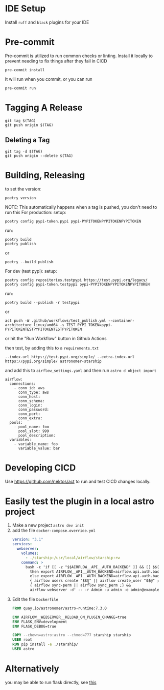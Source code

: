 # IDE Setup
Install `ruff` and `black` plugins for your IDE

# Pre-commit
Pre-commit is utilized to run common checks or linting.
Install it locally to prevent needing to fix things after they fail in CICD
```shell
pre-commit install
```
It will run when you commit, or you can run
```shell
pre-commit run
```

# Tagging A Release
```
git tag $(TAG)
git push origin $(TAG)
```

## Deleting a Tag
```
git tag -d $(TAG)
git push origin --delete $(TAG)
```

# Building, Releasing
to set the version:
```
poetry version
```

NOTE: This automatically happens when a tag is pushed, you don't need to run this
For production:
setup:
```shell
poetry config pypi-token.pypi pypi-PYPITOKENPYPITOKENPYPITOKEN
```

run:
```shell
poetry build
poetry publish
```
or
```shell
poetry --build publish
```

For dev (test pypi):
setup:
```shell
poetry config repositories.testpypi https://test.pypi.org/legacy/
poetry config pypi-token.testpypi pypi-PYPITOKENPYPITOKENPYPITOKEN
```
run:
```shell
poetry build --publish -r testpypi
```
or
```shell
act push -W .github/workflows/test_publish.yml --container-architecture linux/amd64 -s TEST_PYPI_TOKEN=pypi-PYPITOKENTESTPYPITOKENTESTPYPITOKEN
```
or hit the "Run Workflow" button in Github Actions

then test, by adding this to a `requirements.txt`
```shell
--index-url https://test.pypi.org/simple/ --extra-index-url https://pypi.org/simple/ astronomer-starship
```

and add this to `airflow_settings.yaml` and then run `astro d object import`
```shell
airflow:
  connections:
    - conn_id: aws
      conn_type: aws
      conn_host:
      conn_schema:
      conn_login:
      conn_password:
      conn_port:
      conn_extra:
  pools:
    - pool_name: foo
      pool_slot: 999
      pool_description:
  variables:
    - variable_name: foo
      variable_value: bar
```

# Developing CICD
Use https://github.com/nektos/act to run and test CICD changes locally.

# Easily test the plugin in a local astro project
1. Make a new project `astro dev init`
2. add the file `docker-compose.override.yml`
    ```yaml
    version: "3.1"
    services:
      webserver:
        volumes:
          - ./starship:/usr/local/airflow/starship:rw
        command: >
          bash -c 'if [[ -z "$$AIRFLOW__API__AUTH_BACKEND" ]] && [[ $$(pip show -f apache-airflow | grep basic_auth.py) ]];
            then export AIRFLOW__API__AUTH_BACKEND=airflow.api.auth.backend.basic_auth ;
            else export AIRFLOW__API__AUTH_BACKEND=airflow.api.auth.backend.default ; fi &&
            { airflow users create "$$@" || airflow create_user "$$@" ; } &&
            { airflow sync-perm || airflow sync_perm ;} &&
            airflow webserver -d' -- -r Admin -u admin -e admin@example.com -f admin -l user -p admin
    ```
3. Edit the file `Dockerfile`
    ```Dockerfile
    FROM quay.io/astronomer/astro-runtime:7.3.0

    ENV AIRFLOW__WEBSERVER__RELOAD_ON_PLUGIN_CHANGE=true
    ENV FLASK_ENV=development
    ENV FLASK_DEBUG=true

    COPY --chown=astro:astro --chmod=777 starship starship
    USER root
    RUN pip install -e ./starship/
    USER astro
    ```

# Alternatively
you may be able to run flask directly, see [this](https://airflow.apache.org/docs/apache-airflow/stable/authoring-and-scheduling/plugins.html#troubleshooting)
